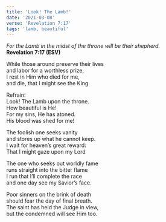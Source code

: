 ```yaml
---
title: 'Look! The Lamb!'
date: '2021-03-08'
verse: 'Revelation 7:17'
tags: 'lamb, beautiful'
---
```


*For the Lamb in the midst of the throne will be their shepherd.*  
**Revelation 7:17 (ESV)**

While those around preserve their lives  
and labor for a worthless prize,  
I rest in Him who died for me,  
and die, that I might see the King.

Refrain:  
Look! The Lamb upon the throne.  
How beautiful is He!  
For my sins, He has atoned.  
His blood was shed for me!

The foolish one seeks vanity  
and stores up what he cannot keep.  
I wait for heaven’s great reward:  
That I might gaze upon my Lord

The one who seeks out worldly fame  
runs straight into the bitter flame  
I run that I’ll complete the race  
and one day see my Savior’s face.

Poor sinners on the brink of death  
should fear the day of final breath.  
The saint has held the Judge in view,  
but the condemned will see Him too.

